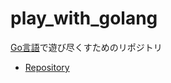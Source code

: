 # play_with_golang

[Go言語](https://go.dev/)で遊び尽くすためのリポジトリ

- [Repository](https://github.com/golang/go)
